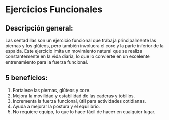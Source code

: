 # Ejercicios Funcionales

## Descripción general:
Las sentadillas son un ejercicio funcional que trabaja principalmente las piernas y los glúteos, pero también involucra el core y la parte inferior de la espalda. Este ejercicio imita un movimiento natural que se realiza constantemente en la vida diaria, lo que lo convierte en un excelente entrenamiento para la fuerza funcional.

## 5 beneficios:
1. Fortalece las piernas, glúteos y core.
2. Mejora la movilidad y estabilidad de las caderas y tobillos.
3. Incrementa la fuerza funcional, útil para actividades cotidianas.
4. Ayuda a mejorar la postura y el equilibrio.
5. No requiere equipo, lo que lo hace fácil de hacer en cualquier lugar.



